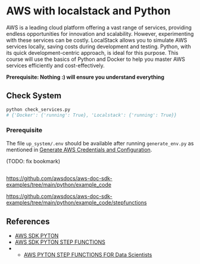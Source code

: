 # AWS with localstack and Python

AWS is a leading cloud platform offering a vast range of services, providing endless opportunities for innovation and scalability. However, experimenting with these services can be costly. LocalStack allows you to simulate AWS services locally, saving costs during development and testing. Python, with its quick development-centric approach, is ideal for this purpose. This course will use the basics of Python and Docker to help you master AWS services efficiently and cost-effectively.

**Prerequisite: Nothing :) will ensure you understand everything**
## Check System
```bash 
python check_services.py 
# {'Docker': {'running': True}, 'Localstack': {'running': True}}
```
### Prerequisite

The file `up_system/.env` should be available after running `generate_env.py` as mentioned in [Generate AWS Credentials and Configuration](up_system/README.md#generate-aws-credentials-and-configuration).

(TODO:  fix bookmark)

## 

https://github.com/awsdocs/aws-doc-sdk-examples/tree/main/python/example_code


https://github.com/awsdocs/aws-doc-sdk-examples/tree/main/python/example_code/stepfunctions

## References
 - [AWS SDK PYTON ](https://github.com/awsdocs/aws-doc-sdk-examples/tree/main/python/example_code/)
 - [AWS SDK PYTON  STEP FUNCTIONS](https://github.com/awsdocs/aws-doc-sdk-examples/tree/main/python/example_code/stepfunctions)
 - - [AWS PYTON  STEP FUNCTIONS FOR Data Scientists ](https://github.com/aws/aws-step-functions-data-science-sdk-python)






